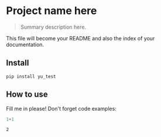 # Project name here
> Summary description here.


This file will become your README and also the index of your documentation.

## Install

`pip install yu_test`

## How to use

Fill me in please! Don't forget code examples:

```python
1+1
```




    2


